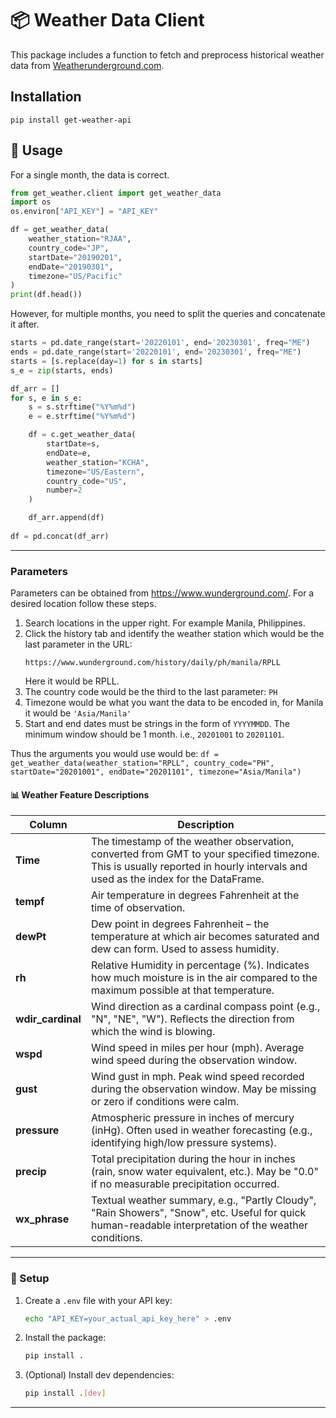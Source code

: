 # 📦 Weather Data Client

This package includes a function to fetch and preprocess historical weather data from [Weatherunderground.com](https://www.wunderground.com/).

## Installation
`pip install get-weather-api`

## 📘 Usage

For a single month, the data is correct.
```python
from get_weather.client import get_weather_data
import os
os.environ["API_KEY"] = "API_KEY"

df = get_weather_data(
    weather_station="RJAA",
    country_code="JP",
    startDate="20190201",
    endDate="20190301",
    timezone="US/Pacific"
)
print(df.head())
```

However, for multiple months, you need to split the queries and concatenate it after.
```python
starts = pd.date_range(start='20220101', end='20230301', freq="ME")
ends = pd.date_range(start='20220101', end='20230301', freq="ME")
starts = [s.replace(day=1) for s in starts]
s_e = zip(starts, ends)

df_arr = []
for s, e in s_e:
    s = s.strftime("%Y%m%d")
    e = e.strftime("%Y%m%d")

    df = c.get_weather_data(
        startDate=s,
        endDate=e,
        weather_station="KCHA",
        timezone="US/Eastern",
        country_code="US",
        number=2
    )

    df_arr.append(df)
    
df = pd.concat(df_arr)
```
---

### Parameters
Parameters can be obtained from https://www.wunderground.com/. For a desired location follow these steps.
1. Search locations in the upper right. For example Manila, Philippines.
2. Click the history tab and identify the weather station which would be the last parameter in the URL:
    ```
    https://www.wunderground.com/history/daily/ph/manila/RPLL
    ```
    Here it would be RPLL.
3. The country code would be the third to the last parameter: `PH`
4. Timezone would be what you want the data to be encoded in, for Manila it would be `'Asia/Manila'`
5. Start and end dates must be strings in the form of `YYYYMMDD`. The minimum window should be 1 month. i.e., `20201001` to `20201101`.

Thus the arguments you would use would be:
`df = get_weather_data(weather_station="RPLL", country_code="PH", startDate="20201001", endDate="20201101", timezone="Asia/Manila")`

#### 📊 Weather Feature Descriptions

| Column           | Description |
|------------------|-------------|
| **Time**         | The timestamp of the weather observation, converted from GMT to your specified timezone. This is usually reported in hourly intervals and used as the index for the DataFrame. |
| **tempf**        | Air temperature in degrees Fahrenheit at the time of observation. |
| **dewPt**        | Dew point in degrees Fahrenheit – the temperature at which air becomes saturated and dew can form. Used to assess humidity. |
| **rh**           | Relative Humidity in percentage (%). Indicates how much moisture is in the air compared to the maximum possible at that temperature. |
| **wdir_cardinal**| Wind direction as a cardinal compass point (e.g., "N", "NE", "W"). Reflects the direction from which the wind is blowing. |
| **wspd**         | Wind speed in miles per hour (mph). Average wind speed during the observation window. |
| **gust**         | Wind gust in mph. Peak wind speed recorded during the observation window. May be missing or zero if conditions were calm. |
| **pressure**     | Atmospheric pressure in inches of mercury (inHg). Often used in weather forecasting (e.g., identifying high/low pressure systems). |
| **precip**       | Total precipitation during the hour in inches (rain, snow water equivalent, etc.). May be "0.0" if no measurable precipitation occurred. |
| **wx_phrase**    | Textual weather summary, e.g., "Partly Cloudy", "Rain Showers", "Snow", etc. Useful for quick human-readable interpretation of the weather conditions. |

---


### 🔧 Setup

1. Create a `.env` file with your API key:
    ```bash
    echo "API_KEY=your_actual_api_key_here" > .env
    ```

2. Install the package:
    ```bash
    pip install .
    ```

3. (Optional) Install dev dependencies:
    ```bash
    pip install .[dev]
    ```

---
